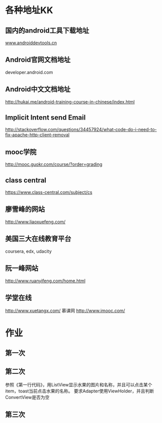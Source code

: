
# 各种地址KK

## 国内的android工具下载地址
www.androiddevtools.cn
## Android官网文档地址
developer.android.com
## Android中文文档地址
http://hukai.me/android-training-course-in-chinese/index.html
## Implicit Intent send Email
http://stackoverflow.com/questions/34457924/what-code-do-i-need-to-fix-apache-http-client-removal
## mooc学院
http://mooc.guokr.com/course/?order=grading
## class central
https://www.class-central.com/subject/cs
## 廖雪峰的网站
http://www.liaoxuefeng.com/
## 美国三大在线教育平台
coursera, edx, udacity
## 阮一峰网站
http://www.ruanyifeng.com/home.html
## 学堂在线
http://www.xuetangx.com/
慕课网
http://www.imooc.com/
# 作业
## 第一次

## 第二次
参照《第一行代码》，用ListView显示水果的图片和名称，并且可以点击某个item，toast当前点击水果的名称。
要求Adapter使用ViewHolder，并且判断ConvertView是否为空
## 第三次

